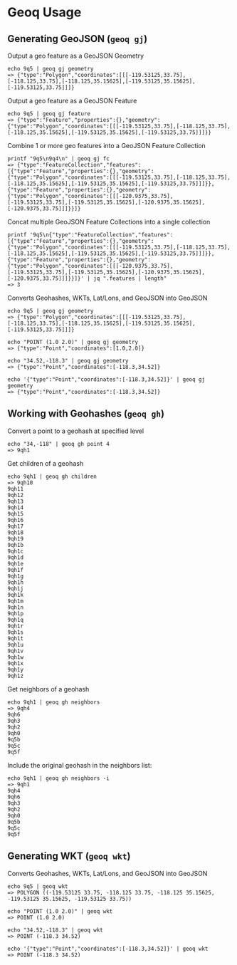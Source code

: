 # Geoq Usage

## Generating GeoJSON (`geoq gj`)

Output a geo feature as a GeoJSON Geometry

```example
echo 9q5 | geoq gj geometry
=> {"type":"Polygon","coordinates":[[[-119.53125,33.75],[-118.125,33.75],[-118.125,35.15625],[-119.53125,35.15625],[-119.53125,33.75]]]}
```

Output a geo feature as a GeoJSON Feature

```example
echo 9q5 | geoq gj feature
=> {"type":"Feature","properties":{},"geometry":{"type":"Polygon","coordinates":[[[-119.53125,33.75],[-118.125,33.75],[-118.125,35.15625],[-119.53125,35.15625],[-119.53125,33.75]]]}}
```

Combine 1 or more geo features into a GeoJSON Feature Collection

```example
printf "9q5\n9q4\n" | geoq gj fc
=> {"type":"FeatureCollection","features":[{"type":"Feature","properties":{},"geometry":{"type":"Polygon","coordinates":[[[-119.53125,33.75],[-118.125,33.75],[-118.125,35.15625],[-119.53125,35.15625],[-119.53125,33.75]]]}},{"type":"Feature","properties":{},"geometry":{"type":"Polygon","coordinates":[[[-120.9375,33.75],[-119.53125,33.75],[-119.53125,35.15625],[-120.9375,35.15625],[-120.9375,33.75]]]}}]}
```

Concat multiple GeoJSON Feature Collections into a single collection

```example
printf '9q5\n{"type":"FeatureCollection","features":[{"type":"Feature","properties":{},"geometry":{"type":"Polygon","coordinates":[[[-119.53125,33.75],[-118.125,33.75],[-118.125,35.15625],[-119.53125,35.15625],[-119.53125,33.75]]]}},{"type":"Feature","properties":{},"geometry":{"type":"Polygon","coordinates":[[[-120.9375,33.75],[-119.53125,33.75],[-119.53125,35.15625],[-120.9375,35.15625],[-120.9375,33.75]]]}}]}' | jq ".features | length"
=> 3
```

Converts Geohashes, WKTs, Lat/Lons, and GeoJSON into GeoJSON

```example
echo 9q5 | geoq gj geometry
=> {"type":"Polygon","coordinates":[[[-119.53125,33.75],[-118.125,33.75],[-118.125,35.15625],[-119.53125,35.15625],[-119.53125,33.75]]]}
```

```example
echo "POINT (1.0 2.0)" | geoq gj geometry
=> {"type":"Point","coordinates":[1.0,2.0]}
```

```example
echo "34.52,-118.3" | geoq gj geometry
=> {"type":"Point","coordinates":[-118.3,34.52]}
```

```example
echo '{"type":"Point","coordinates":[-118.3,34.52]}' | geoq gj geometry
=> {"type":"Point","coordinates":[-118.3,34.52]}
```

## Working with Geohashes (`geoq gh`)

Convert a point to a geohash at specified level

```example
echo "34,-118" | geoq gh point 4
=> 9qh1
```

Get children of a geohash

```example
echo 9qh1 | geoq gh children
=> 9qh10
9qh11
9qh12
9qh13
9qh14
9qh15
9qh16
9qh17
9qh18
9qh19
9qh1b
9qh1c
9qh1d
9qh1e
9qh1f
9qh1g
9qh1h
9qh1j
9qh1k
9qh1m
9qh1n
9qh1p
9qh1q
9qh1r
9qh1s
9qh1t
9qh1u
9qh1v
9qh1w
9qh1x
9qh1y
9qh1z
```

Get neighbors of a geohash

```example
echo 9qh1 | geoq gh neighbors
=> 9qh4
9qh6
9qh3
9qh2
9qh0
9q5b
9q5c
9q5f
```

Include the original geohash in the neighbors list:

```example
echo 9qh1 | geoq gh neighbors -i
=> 9qh1
9qh4
9qh6
9qh3
9qh2
9qh0
9q5b
9q5c
9q5f
```

## Generating WKT (`geoq wkt`)

Converts Geohashes, WKTs, Lat/Lons, and GeoJSON into GeoJSON

```example
echo 9q5 | geoq wkt
=> POLYGON ((-119.53125 33.75, -118.125 33.75, -118.125 35.15625, -119.53125 35.15625, -119.53125 33.75))
```

```example
echo "POINT (1.0 2.0)" | geoq wkt
=> POINT (1.0 2.0)
```

```example
echo "34.52,-118.3" | geoq wkt
=> POINT (-118.3 34.52)
```

```example
echo '{"type":"Point","coordinates":[-118.3,34.52]}' | geoq wkt
=> POINT (-118.3 34.52)
```
